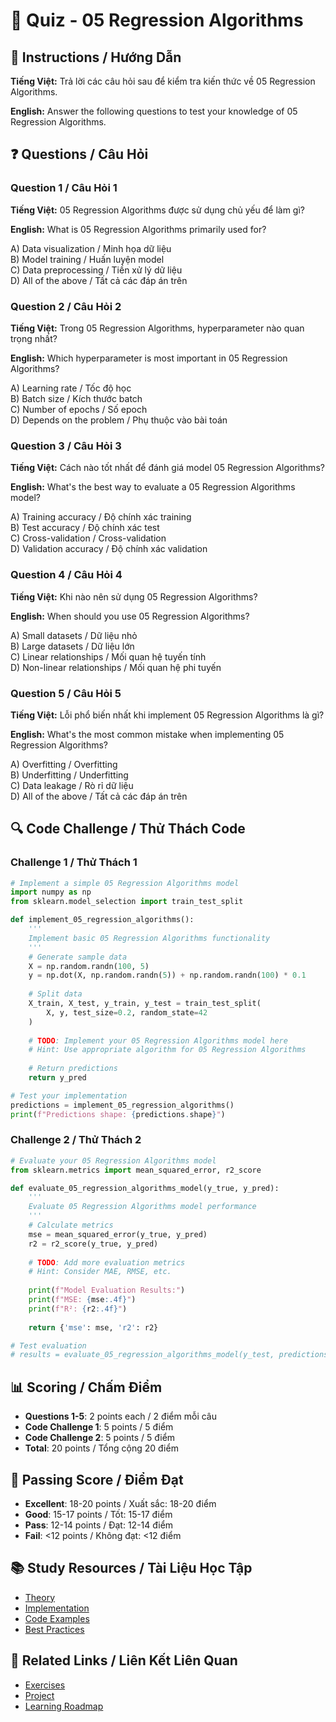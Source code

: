 # 🧠 Quiz - 05 Regression Algorithms

## 📝 Instructions / Hướng Dẫn

**Tiếng Việt:** Trả lời các câu hỏi sau để kiểm tra kiến thức về 05 Regression Algorithms.

**English:** Answer the following questions to test your knowledge of 05 Regression Algorithms.

## ❓ Questions / Câu Hỏi

### Question 1 / Câu Hỏi 1
**Tiếng Việt:** 05 Regression Algorithms được sử dụng chủ yếu để làm gì?

**English:** What is 05 Regression Algorithms primarily used for?

A) Data visualization / Minh họa dữ liệu  
B) Model training / Huấn luyện model  
C) Data preprocessing / Tiền xử lý dữ liệu  
D) All of the above / Tất cả các đáp án trên

### Question 2 / Câu Hỏi 2
**Tiếng Việt:** Trong 05 Regression Algorithms, hyperparameter nào quan trọng nhất?

**English:** Which hyperparameter is most important in 05 Regression Algorithms?

A) Learning rate / Tốc độ học  
B) Batch size / Kích thước batch  
C) Number of epochs / Số epoch  
D) Depends on the problem / Phụ thuộc vào bài toán

### Question 3 / Câu Hỏi 3
**Tiếng Việt:** Cách nào tốt nhất để đánh giá model 05 Regression Algorithms?

**English:** What's the best way to evaluate a 05 Regression Algorithms model?

A) Training accuracy / Độ chính xác training  
B) Test accuracy / Độ chính xác test  
C) Cross-validation / Cross-validation  
D) Validation accuracy / Độ chính xác validation

### Question 4 / Câu Hỏi 4
**Tiếng Việt:** Khi nào nên sử dụng 05 Regression Algorithms?

**English:** When should you use 05 Regression Algorithms?

A) Small datasets / Dữ liệu nhỏ  
B) Large datasets / Dữ liệu lớn  
C) Linear relationships / Mối quan hệ tuyến tính  
D) Non-linear relationships / Mối quan hệ phi tuyến

### Question 5 / Câu Hỏi 5
**Tiếng Việt:** Lỗi phổ biến nhất khi implement 05 Regression Algorithms là gì?

**English:** What's the most common mistake when implementing 05 Regression Algorithms?

A) Overfitting / Overfitting  
B) Underfitting / Underfitting  
C) Data leakage / Rò rỉ dữ liệu  
D) All of the above / Tất cả các đáp án trên

## 🔍 Code Challenge / Thử Thách Code

### Challenge 1 / Thử Thách 1
```python
# Implement a simple 05 Regression Algorithms model
import numpy as np
from sklearn.model_selection import train_test_split

def implement_05_regression_algorithms():
    '''
    Implement basic 05 Regression Algorithms functionality
    '''
    # Generate sample data
    X = np.random.randn(100, 5)
    y = np.dot(X, np.random.randn(5)) + np.random.randn(100) * 0.1
    
    # Split data
    X_train, X_test, y_train, y_test = train_test_split(
        X, y, test_size=0.2, random_state=42
    )
    
    # TODO: Implement your 05 Regression Algorithms model here
    # Hint: Use appropriate algorithm for 05 Regression Algorithms
    
    # Return predictions
    return y_pred

# Test your implementation
predictions = implement_05_regression_algorithms()
print(f"Predictions shape: {predictions.shape}")
```

### Challenge 2 / Thử Thách 2
```python
# Evaluate your 05 Regression Algorithms model
from sklearn.metrics import mean_squared_error, r2_score

def evaluate_05_regression_algorithms_model(y_true, y_pred):
    '''
    Evaluate 05 Regression Algorithms model performance
    '''
    # Calculate metrics
    mse = mean_squared_error(y_true, y_pred)
    r2 = r2_score(y_true, y_pred)
    
    # TODO: Add more evaluation metrics
    # Hint: Consider MAE, RMSE, etc.
    
    print(f"Model Evaluation Results:")
    print(f"MSE: {mse:.4f}")
    print(f"R²: {r2:.4f}")
    
    return {'mse': mse, 'r2': r2}

# Test evaluation
# results = evaluate_05_regression_algorithms_model(y_test, predictions)
```

## 📊 Scoring / Chấm Điểm

- **Questions 1-5**: 2 points each / 2 điểm mỗi câu
- **Code Challenge 1**: 5 points / 5 điểm
- **Code Challenge 2**: 5 points / 5 điểm
- **Total**: 20 points / Tổng cộng 20 điểm

## 🎯 Passing Score / Điểm Đạt

- **Excellent**: 18-20 points / Xuất sắc: 18-20 điểm
- **Good**: 15-17 points / Tốt: 15-17 điểm  
- **Pass**: 12-14 points / Đạt: 12-14 điểm
- **Fail**: <12 points / Không đạt: <12 điểm

## 📚 Study Resources / Tài Liệu Học Tập

- [Theory](./THEORY_05_regression_algorithms.md)
- [Implementation](./IMPLEMENTATION_05_regression_algorithms.md)
- [Code Examples](./CODE_EXAMPLES_05_regression_algorithms.md)
- [Best Practices](./BEST_PRACTICES_05_regression_algorithms.md)

## 🔗 Related Links / Liên Kết Liên Quan

- [Exercises](./EXERCISES_05_regression_algorithms.md)
- [Project](./PROJECT_05_regression_algorithms.md)
- [Learning Roadmap](./LEARNING_ROADMAP_05_regression_algorithms.md)
